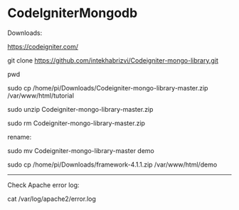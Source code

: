 # CodeIgniterMongodb

Downloads:

https://codeigniter.com/

git clone https://github.com/intekhabrizvi/Codeigniter-mongo-library.git


pwd

sudo cp /home/pi/Downloads/Codeigniter-mongo-library-master.zip /var/www/html/tutorial

sudo unzip Codeigniter-mongo-library-master.zip

sudo rm Codeigniter-mongo-library-master.zip


rename:

sudo mv Codeigniter-mongo-library-master demo


sudo cp /home/pi/Downloads/framework-4.1.1.zip /var/www/html/demo

_________________________________________________________________________________________

Check Apache error log:

 cat /var/log/apache2/error.log

